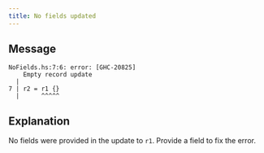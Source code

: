 ```yaml
---
title: No fields updated
---
```


## Message

```
NoFields.hs:7:6: error: [GHC-20825]
    Empty record update
  |
7 | r2 = r1 {}
  |      ^^^^^
```

## Explanation

No fields were provided in the update to `r1`. Provide a field to fix the error.
